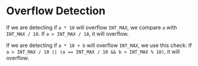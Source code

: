 # Overflow Detection

If we are detecting if `a * 10` will overflow `INT_MAX`, we compare `a` with `INT_MAX / 10`. If `a > INT_MAX / 10`, it will overflow.

If we are detecting if `a * 10 + b` will overflow `INT_MAX`, we use this check: If `a > INT_MAX / 10 || (a == INT_MAX / 10 && b > INT_MAX % 10)`, it will overflow.